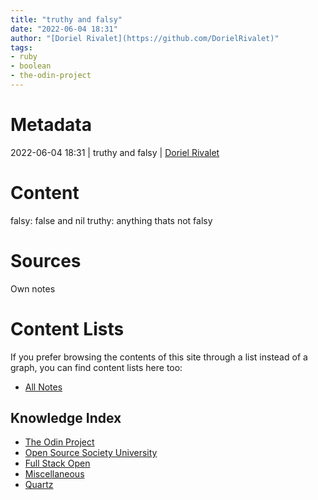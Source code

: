 ```yaml
---
title: "truthy and falsy"
date: "2022-06-04 18:31"
author: "[Doriel Rivalet](https://github.com/DorielRivalet)"
tags:
- ruby
- boolean
- the-odin-project
---
```


# Metadata
2022-06-04 18:31  | truthy and falsy | [Doriel Rivalet](https://github.com/DorielRivalet)

# Content
falsy: false and nil
truthy: anything thats not falsy

# Sources
Own notes

# Content Lists
If you prefer browsing the contents of this site through a list instead of a graph, you can find content lists here too:

- [All Notes](notes/)

## Knowledge Index
- [The Odin Project](notes/index-list/the-odin-project.md)
- [Open Source Society University](notes/index-list/open-source-society-university.md)
- [Full Stack Open](notes/index-list/fullstack-open.md)
- [Miscellaneous](notes/index-list/miscellaneous.md)
- [Quartz](notes/index-list/quartz.md)

